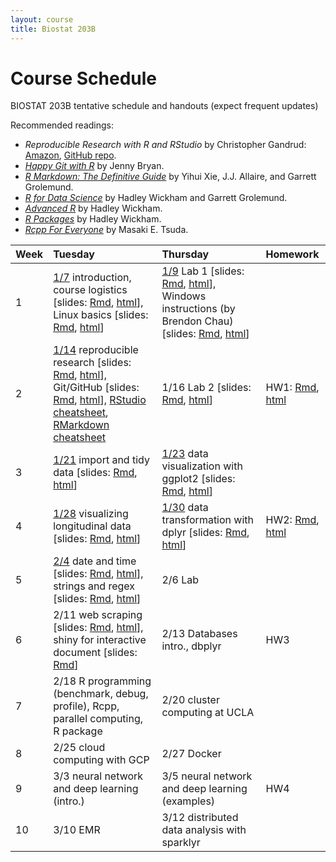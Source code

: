 ```yaml
---
layout: course
title: Biostat 203B
---
```


# Course Schedule

BIOSTAT 203B tentative schedule and handouts (expect frequent updates)

Recommended readings:  
* _Reproducible Research with R and RStudio_ by Christopher Gandrud: [Amazon](https://www.amazon.com/Reproducible-Research-Studio-Second-Chapman/dp/1498715370/ref=dp_ob_title_bk), [GitHub repo](https://github.com/christophergandrud/Rep-Res-Book).  
* [_Happy Git with R_](http://happygitwithr.com) by Jenny Bryan.  
* [_R Markdown: The Definitive Guide_](https://bookdown.org/yihui/rmarkdown/) by Yihui Xie, J.J. Allaire, and Garrett Grolemund.  
* [_R for Data Science_](http://r4ds.had.co.nz) by Hadley Wickham and Garrett Grolemund.  
* [_Advanced R_](http://adv-r.had.co.nz) by Hadley Wickham.  
* [_R Packages_](http://r-pkgs.had.co.nz) by Hadley Wickham.  
* [_Rcpp For Everyone_](https://teuder.github.io/rcpp4everyone_en/) by Masaki E. Tsuda.  

| Week | Tuesday | Thursday | Homework |
|:-----------|:------------|:------------|:------------|
| 1 | [1/7](http://ucla-biostat203b-2020winter.github.io/biostat203bwinter2020/2020/01/07/week1-day1.html) introduction, course logistics \[slides: [Rmd](https://raw.githubusercontent.com/ucla-biostat203b-2020winter/ucla-biostat203b-2020winter.github.io/master/slides/01-intro/intro.Rmd), [html](./slides/01-intro/intro.html)\], Linux basics \[slides: [Rmd](https://raw.githubusercontent.com/ucla-biostat203b-2020winter/ucla-biostat203b-2020winter.github.io/master/slides/02-linux/linux.Rmd), [html](./slides/02-linux/linux.html)\] | [1/9](http://ucla-biostat203b-2020winter.github.io/biostat203bwinter2020/2020/01/09/week1-day2.html) Lab 1 \[slides: [Rmd](https://raw.githubusercontent.com/ucla-biostat203b-2020winter/ucla-biostat203b-2020winter.github.io/master/labs/lab01/lab01.Rmd), [html](./labs/lab01/lab01.html)\], Windows instructions (by Brendon Chau) \[slides: [Rmd](https://raw.githubusercontent.com/ucla-biostat203b-2020winter/ucla-biostat203b-2020winter.github.io/master/labs/lab01/lab01_GitForWindows.Rmd), [html](./labs/lab01/lab01_GitForWindows.html)\] |  
| 2 | [1/14](http://ucla-biostat203b-2020winter.github.io/biostat203bwinter2020/2020/01/14/week2-day1.html) reproducible research \[slides: [Rmd](https://raw.githubusercontent.com/ucla-biostat203b-2020winter/ucla-biostat203b-2020winter.github.io/master/slides/03-repres/repres.Rmd), [html](./slides/03-repres/repres.html)\], Git/GitHub \[slides: [Rmd](https://raw.githubusercontent.com/ucla-biostat203b-2020winter/ucla-biostat203b-2020winter.github.io/master/slides/04-git/git.Rmd), [html](./slides/04-git/git.html)\], [RStudio cheatsheet](https://github.com/rstudio/cheatsheets/raw/master/rstudio-ide.pdf), [RMarkdown cheatsheet](https://github.com/rstudio/cheatsheets/raw/master/rmarkdown-2.0.pdf) | 1/16 Lab 2 \[slides: [Rmd](https://raw.githubusercontent.com/ucla-biostat203b-2020winter/ucla-biostat203b-2020winter.github.io/master/labs/lab02/lab02.Rmd), [html](./labs/lab02/lab02.html)\] | HW1: [Rmd](https://raw.githubusercontent.com/ucla-biostat203b-2020winter/ucla-biostat203b-2020winter.github.io/master/hw/hw1/hw1.Rmd), [html](./hw/hw1/hw1.html) |    
| 3 | [1/21](http://ucla-biostat203b-2020winter.github.io/biostat203bwinter2020/2020/01/21/week3-day1.html) import and tidy data \[slides: [Rmd](https://raw.githubusercontent.com/ucla-biostat203b-2020winter/ucla-biostat203b-2020winter.github.io/master/slides/05-tidy/tidy.Rmd), [html](./slides/05-tidy/tidy.html)\]  | [1/23](http://ucla-biostat203b-2020winter.github.io/biostat203bwinter2020/2020/01/23/week3-day2.html) data visualization with ggplot2 \[slides: [Rmd](https://raw.githubusercontent.com/ucla-biostat203b-2020winter/ucla-biostat203b-2020winter.github.io/master/slides/06-vis/ggplot2.Rmd), [html](./slides/06-vis/ggplot2.html)\]  |  
| 4 | [1/28](http://ucla-biostat203b-2020winter.github.io/biostat203bwinter2020/2020/01/28/week4-day1.html) visualizing longitudinal data \[slides: [Rmd](https://raw.githubusercontent.com/ucla-biostat203b-2020winter/ucla-biostat203b-2020winter.github.io/master/slides/06-vis/brolgar.Rmd), [html](./slides/06-vis/brolgar.html)\] | [1/30](http://ucla-biostat203b-2020winter.github.io/biostat203bwinter2020/2020/01/30/week4-day2.html) data transformation with dplyr \[slides: [Rmd](https://raw.githubusercontent.com/ucla-biostat203b-2020winter/ucla-biostat203b-2020winter.github.io/master/slides/07-dplyr/dplyr.Rmd), [html](./slides/07-dplyr/dplyr.html)\] | HW2: [Rmd](https://raw.githubusercontent.com/ucla-biostat203b-2020winter/ucla-biostat203b-2020winter.github.io/master/hw/hw2/hw2.Rmd), [html](./hw/hw2/hw2.html) |     
| 5 | [2/4](http://ucla-biostat203b-2020winter.github.io/biostat203bwinter2020/2020/02/04/week5-day1.html) date and time \[slides: [Rmd](https://raw.githubusercontent.com/ucla-biostat203b-2020winter/ucla-biostat203b-2020winter.github.io/master/slides/08-datetime/datetime.Rmd), [html](./slides/08-datetime/datetime.html)\], strings and regex \[slides: [Rmd](https://raw.githubusercontent.com/ucla-biostat203b-2020winter/ucla-biostat203b-2020winter.github.io/master/slides/09-strings/stringr.Rmd), [html](./slides/09-strings/stringr.html)\] | 2/6 Lab | |  
| 6 | 2/11 web scraping \[slides: [Rmd](https://raw.githubusercontent.com/ucla-biostat203b-2020winter/ucla-biostat203b-2020winter.github.io/master/slides/10-scraping/scraping.Rmd), [html](./slides/10-scraping/scraping.html)\], shiny for interactive document \[slides: [Rmd](https://raw.githubusercontent.com/ucla-biostat203b-2020winter/ucla-biostat203b-2020winter.github.io/master/slides/11-shiny/shiny.Rmd)\] | 2/13 Databases intro., dbplyr | HW3 |    
| 7 | 2/18 R programming (benchmark, debug, profile), Rcpp, parallel computing, R package | 2/20 cluster computing at UCLA |   
| 8 | 2/25 cloud computing with GCP | 2/27 Docker | |    
| 9 | 3/3 neural network and deep learning (intro.) | 3/5 neural network and deep learning (examples) | HW4 |   
| 10 | 3/10 EMR | 3/12 distributed data analysis with sparklyr | |    

